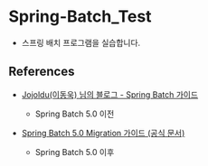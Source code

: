# Spring-Batch_Test

- 스프링 배치 프로그램을 실습합니다.

## References

- [Jojoldu(이동욱) 님의 블로그 - Spring Batch 가이드](https://jojoldu.tistory.com/category/Spring%20Batch)
  - Spring Batch 5.0 이전

- [Spring Batch 5.0 Migration 가이드 (공식 문서)](https://github.com/spring-projects/spring-batch/wiki/Spring-Batch-5.0-Migration-Guide)
  - Spring Batch 5.0 이후